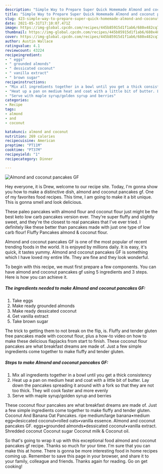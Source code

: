 ```yaml
---
description: "Simple Way to Prepare Super Quick Homemade Almond and coconut pancakes GF"
title: "Simple Way to Prepare Super Quick Homemade Almond and coconut pancakes GF"
slug: 423-simple-way-to-prepare-super-quick-homemade-almond-and-coconut-pancakes-gf
date: 2021-05-31T17:10:07.471Z
image: https://img-global.cpcdn.com/recipes/445b85915d1f1ab6/680x482cq70/almond-and-coconut-pancakes-gf-recipe-main-photo.jpg
thumbnail: https://img-global.cpcdn.com/recipes/445b85915d1f1ab6/680x482cq70/almond-and-coconut-pancakes-gf-recipe-main-photo.jpg
cover: https://img-global.cpcdn.com/recipes/445b85915d1f1ab6/680x482cq70/almond-and-coconut-pancakes-gf-recipe-main-photo.jpg
author: Austin Wallace
ratingvalue: 4.1
reviewcount: 43224
recipeingredient:
- " eggs"
- " grounded almonds"
- " dessicated coconut"
- " vanilla extract"
- " brown sugar"
recipeinstructions:
- "Mix all ingredients together in a bowl until you get a thick consistency"
- "Heat up a pan on medium heat and coat with a little bit of butter. Lay down the pancakes spreading it around with a fork so that they are not too thick. They will cook faster and more evenly"
- "Serve with maple syrup/golden syrup and berries"
categories:
- Recipe
tags:
- almond
- and
- coconut

katakunci: almond and coconut 
nutrition: 269 calories
recipecuisine: American
preptime: "PT11M"
cooktime: "PT37M"
recipeyield: "1"
recipecategory: Dinner

---
```



![Almond and coconut pancakes GF](https://img-global.cpcdn.com/recipes/445b85915d1f1ab6/680x482cq70/almond-and-coconut-pancakes-gf-recipe-main-photo.jpg)

Hey everyone, it is Drew, welcome to our recipe site. Today, I'm gonna show you how to make a distinctive dish, almond and coconut pancakes gf. One of my favorites food recipes. This time, I am going to make it a bit unique. This is gonna smell and look delicious.

These paleo pancakes with almond flour and coconut flour just might be the best keto low carb pancakes version ever. They&#39;re super fluffy and slightly sweet, and they&#39;re the closest to real pancakes that I&#39;ve ever tried. I definitely like these better than pancakes made with just one type of low carb flour! Fluffy Pancakes almond &amp; coconut flour.

Almond and coconut pancakes GF is one of the most popular of recent trending foods in the world. It is enjoyed by millions daily. It is easy, it's quick, it tastes yummy. Almond and coconut pancakes GF is something which I have loved my entire life. They are fine and they look wonderful.


To begin with this recipe, we must first prepare a few components. You can have almond and coconut pancakes gf using 5 ingredients and 3 steps. Here is how you can achieve it.

<!--inarticleads1-->

##### The ingredients needed to make Almond and coconut pancakes GF:

1. Take  eggs
1. Make ready  grounded almonds
1. Make ready  dessicated coconut
1. Get  vanilla extract
1. Take  brown sugar


The trick to getting them to not break on the flip, is. Fluffy and tender gluten free pancakes made with coconut flour, plus a how-to video on how to make these delicious flapjacks from start to finish. These coconut flour pancakes are what breakfast dreams are made of. Just a few simple ingredients come together to make fluffy and tender gluten. 

<!--inarticleads2-->

##### Steps to make Almond and coconut pancakes GF:

1. Mix all ingredients together in a bowl until you get a thick consistency
1. Heat up a pan on medium heat and coat with a little bit of butter. Lay down the pancakes spreading it around with a fork so that they are not too thick. They will cook faster and more evenly
1. Serve with maple syrup/golden syrup and berries


These coconut flour pancakes are what breakfast dreams are made of. Just a few simple ingredients come together to make fluffy and tender gluten. Coconut And Banana Oat Pancakes. ripe medium/large banana•medium egg•desiccated coconut•rolled oats•vanilla essence. Almond and coconut pancakes GF. eggs•grounded almonds•dessicated coconut•vanilla extract. Shredded coconut Coconut sugar Coconut milk &amp; Coconut oil. 

So that's going to wrap it up with this exceptional food almond and coconut pancakes gf recipe. Thanks so much for your time. I'm sure that you can make this at home. There is gonna be more interesting food in home recipes coming up. Remember to save this page in your browser, and share it to your family, colleague and friends. Thanks again for reading. Go on get cooking!
